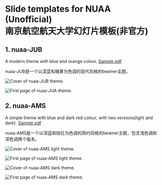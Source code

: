 # Slide templates for NUAA (Unofficial)</br>南京航空航天大学幻灯片模板(非官方)

## 1. nuaa-JUB
A modern theme with blue and orange colour. [Sample pdf](https://github.com/nuaa803/nuaa-slides/raw/master/nuaa-JUB/nuaa-JUB.pdf)

nuaa-JUB是一个以深蓝和橘黄为色调的现代风格的beamer主题。

![Cover of nuaa-JUB theme.](https://github.com/nuaa803/nuaa-slides/blob/master/preview/nuaa-JUB-1.png)

![First page of nuaa-JUA theme.](https://github.com/nuaa803/nuaa-slides/blob/master/preview/nuaa-JUB-2.png)

## 2. nuaa-AMS
A simple theme with blue and dark red colour, with two versions(light and dark). [Sample pdf](https://github.com/nuaa803/nuaa-slides/raw/master/nuaa-AMS/nuaa-AMS.pdf)

nuaa-AMS是一个以深蓝和玫红为色调的简约风格的beamer主题，包含浅色调和深色调两个版本。

![Cover of nuaa-AMS light theme.](https://github.com/nuaa803/nuaa-slides/blob/master/preview/nuaa-AMS-light-1.png)

![First page of nuaa-AMS light theme.](https://github.com/nuaa803/nuaa-slides/blob/master/preview/nuaa-AMS-light-2.png)

![Cover of nuaa-AMS dark theme.](https://github.com/nuaa803/nuaa-slides/blob/master/preview/nuaa-AMS-dark-1.png)

![First page of nuaa-AMS dark theme.](https://github.com/nuaa803/nuaa-slides/blob/master/preview/nuaa-AMS-dark-2.png)
